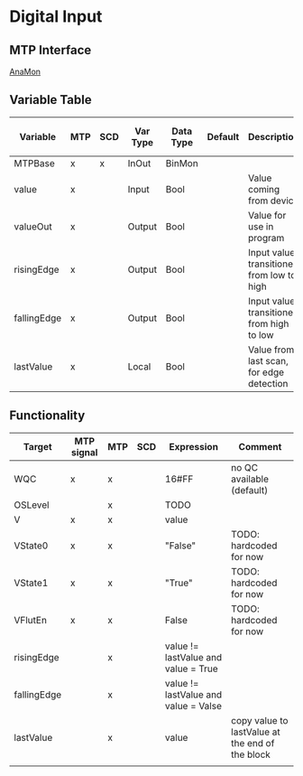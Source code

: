 # Digital Input

## MTP Interface

[AnaMon](./../MTP/BinMon.md)

## Variable Table

| Variable    | MTP | SCD | Var Type | Data Type | Default | Description                               | SCD Name | SCD Terminal Name |
| ----------- | --- | --- | -------- | --------- | ------- | ----------------------------------------- | -------- | ----------------- |
| MTPBase     | x   | x   | InOut    | BinMon    |         |                                           |          |                   |
| value       | x   |     | Input    | Bool      |         | Value coming from device                  |          |                   |
| valueOut    | x   |     | Output   | Bool      |         | Value for use in program                  |          |                   |
| risingEdge  | x   |     | Output   | Bool      |         | Input value transitioned from low to high |          |                   |
| fallingEdge | x   |     | Output   | Bool      |         | Input value transitioned from high to low |          |                   |
| lastValue   | x   |     | Local    | Bool      |         | Value from last scan, for edge detection  |          |                   |



## Functionality

| Target      | MTP signal | MTP | SCD | Expression                           | Comment                                         |
| ----------- | ---------- | --- | --- | ------------------------------------ | ----------------------------------------------- |
| WQC         | x          | x   |     | 16#FF                                | no QC available (default)                       |
| OSLevel     |            | x   |     | TODO                                 |                                                 |
| V           | x          | x   |     | value                                |                                                 |
| VState0     | x          | x   |     | "False"                              | TODO: hardcoded for now                         |
| VState1     | x          | x   |     | "True"                               | TODO: hardcoded for now                         |
| VFlutEn     | x          | x   |     | False                                | TODO: hardcoded for now                         |
| risingEdge  |            | x   |     | value != lastValue and value = True  |                                                 |
| fallingEdge |            | x   |     | value != lastValue and value = Valse |                                                 |
| lastValue   |            | x   |     | value                                | copy value to lastValue at the end of the block |
|             |            |     |     |                                      |                                                 |
